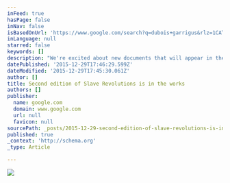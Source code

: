 ```yaml
---
inFeed: true
hasPage: false
inNav: false
isBasedOnUrl: 'https://www.google.com/search?q=dubois+garrigus&rlz=1CATAAB_enUS653US656&espv=2&biw=1066&bih=450&source=lnms&tbm=isch&sa=X&ved=0ahUKEwjuo4jUzoHKAhVQ_WMKHTPEDNQQ_AUICCgD&dpr=0.9#q=dubois+garrigus&tbs=isz:m&tbm=isch'
inLanguage: null
starred: false
keywords: []
description: "We're excited about new documents that will appear in the second edition, including key selections from the Macandal poison conspiracy. "
datePublished: '2015-12-29T17:46:29.599Z'
dateModified: '2015-12-29T17:45:30.061Z'
author: []
title: Second edition of Slave Revolutions is in the works
authors: []
publisher:
  name: google.com
  domain: www.google.com
  url: null
  favicon: null
sourcePath: _posts/2015-12-29-second-edition-of-slave-revolutions-is-in-the-works.md
published: true
_context: 'http://schema.org'
_type: Article

---
```

![](http://the-grid-user-content.s3-us-west-2.amazonaws.com/2294a195-50d3-40f5-9b0a-59a77c935603.jpg)